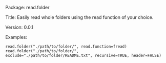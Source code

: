 Package: read.folder

Title: Easily read whole folders using the read function of your choice.

Version: 0.0.1

Examples:

    read.folder("./path/to/folder/", read.function=fread)
    read.folder("./path/to/folder/", exclude="./path/to/folder/README.txt", recursive=TRUE, header=FALSE)